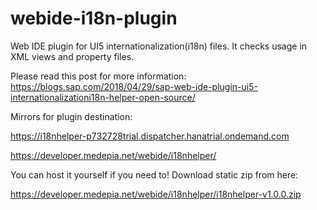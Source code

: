 # webide-i18n-plugin
Web IDE plugin for UI5 internationalization(i18n) files. It checks usage in XML views and property files.

Please read this post for more information:
https://blogs.sap.com/2018/04/29/sap-web-ide-plugin-ui5-internationalizationi18n-helper-open-source/

Mirrors for plugin destination:

https://i18nhelper-p732728trial.dispatcher.hanatrial.ondemand.com

https://developer.medepia.net/webide/i18nhelper/


You can host it yourself if you need to! Download static zip from here:

https://developer.medepia.net/webide/i18nhelper/i18nhelper-v1.0.0.zip
